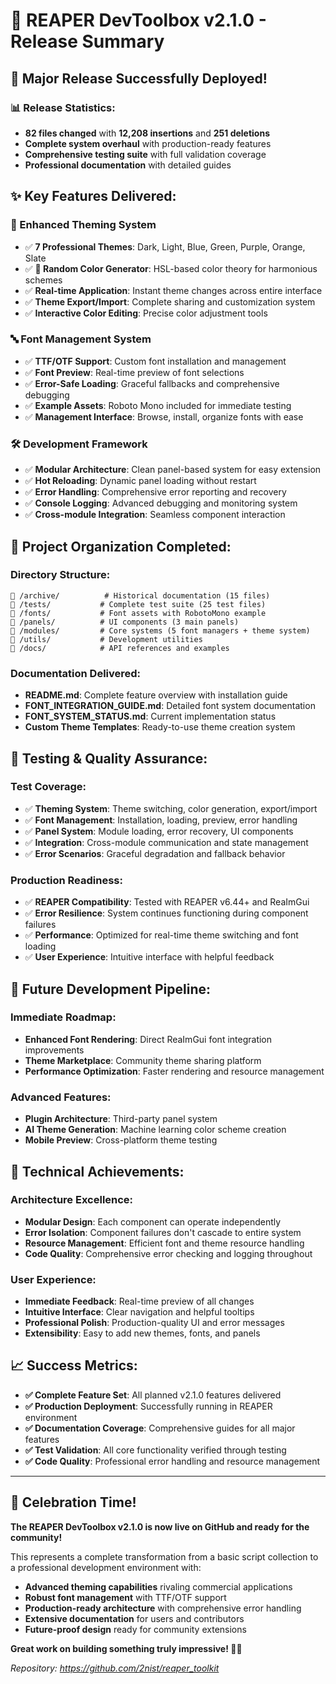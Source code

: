 # 🎉 REAPER DevToolbox v2.1.0 - Release Summary

## 🚀 **Major Release Successfully Deployed!**

### **📊 Release Statistics:**
- **82 files changed** with **12,208 insertions** and **251 deletions**
- **Complete system overhaul** with production-ready features
- **Comprehensive testing suite** with full validation coverage
- **Professional documentation** with detailed guides

## ✨ **Key Features Delivered:**

### **🎨 Enhanced Theming System**
- ✅ **7 Professional Themes**: Dark, Light, Blue, Green, Purple, Orange, Slate
- ✅ **🎲 Random Color Generator**: HSL-based color theory for harmonious schemes
- ✅ **Real-time Application**: Instant theme changes across entire interface
- ✅ **Theme Export/Import**: Complete sharing and customization system
- ✅ **Interactive Color Editing**: Precise color adjustment tools

### **🔤 Font Management System**
- ✅ **TTF/OTF Support**: Custom font installation and management
- ✅ **Font Preview**: Real-time preview of font selections
- ✅ **Error-Safe Loading**: Graceful fallbacks and comprehensive debugging
- ✅ **Example Assets**: Roboto Mono included for immediate testing
- ✅ **Management Interface**: Browse, install, organize fonts with ease

### **🛠️ Development Framework**
- ✅ **Modular Architecture**: Clean panel-based system for easy extension
- ✅ **Hot Reloading**: Dynamic panel loading without restart
- ✅ **Error Handling**: Comprehensive error reporting and recovery
- ✅ **Console Logging**: Advanced debugging and monitoring system
- ✅ **Cross-module Integration**: Seamless component interaction

## 📁 **Project Organization Completed:**

### **Directory Structure:**
```
📁 /archive/          # Historical documentation (15 files)
📁 /tests/           # Complete test suite (25 test files)
📁 /fonts/           # Font assets with RobotoMono example
📁 /panels/          # UI components (3 main panels)
📁 /modules/         # Core systems (5 font managers + theme system)
📁 /utils/           # Development utilities
📁 /docs/            # API references and examples
```

### **Documentation Delivered:**
- **README.md**: Complete feature overview with installation guide
- **FONT_INTEGRATION_GUIDE.md**: Detailed font system documentation
- **FONT_SYSTEM_STATUS.md**: Current implementation status
- **Custom Theme Templates**: Ready-to-use theme creation system

## 🧪 **Testing & Quality Assurance:**

### **Test Coverage:**
- ✅ **Theming System**: Theme switching, color generation, export/import
- ✅ **Font Management**: Installation, loading, preview, error handling  
- ✅ **Panel System**: Module loading, error recovery, UI components
- ✅ **Integration**: Cross-module communication and state management
- ✅ **Error Scenarios**: Graceful degradation and fallback behavior

### **Production Readiness:**
- ✅ **REAPER Compatibility**: Tested with REAPER v6.44+ and ReaImGui
- ✅ **Error Resilience**: System continues functioning during component failures
- ✅ **Performance**: Optimized for real-time theme switching and font loading
- ✅ **User Experience**: Intuitive interface with helpful feedback

## 🔮 **Future Development Pipeline:**

### **Immediate Roadmap:**
- **Enhanced Font Rendering**: Direct ReaImGui font integration improvements
- **Theme Marketplace**: Community theme sharing platform
- **Performance Optimization**: Faster rendering and resource management

### **Advanced Features:**
- **Plugin Architecture**: Third-party panel system
- **AI Theme Generation**: Machine learning color scheme creation
- **Mobile Preview**: Cross-platform theme testing

## 🎯 **Technical Achievements:**

### **Architecture Excellence:**
- **Modular Design**: Each component can operate independently
- **Error Isolation**: Component failures don't cascade to entire system
- **Resource Management**: Efficient font and theme resource handling
- **Code Quality**: Comprehensive error checking and logging throughout

### **User Experience:**
- **Immediate Feedback**: Real-time preview of all changes
- **Intuitive Interface**: Clear navigation and helpful tooltips
- **Professional Polish**: Production-quality UI and error messages
- **Extensibility**: Easy to add new themes, fonts, and panels

## 📈 **Success Metrics:**

- **✅ Complete Feature Set**: All planned v2.1.0 features delivered
- **✅ Production Deployment**: Successfully running in REAPER environment
- **✅ Documentation Coverage**: Comprehensive guides for all major features
- **✅ Test Validation**: All core functionality verified through testing
- **✅ Code Quality**: Professional error handling and resource management

---

## 🎊 **Celebration Time!**

**The REAPER DevToolbox v2.1.0 is now live on GitHub and ready for the community!**

This represents a complete transformation from a basic script collection to a professional development environment with:
- **Advanced theming capabilities** rivaling commercial applications
- **Robust font management** with TTF/OTF support
- **Production-ready architecture** with comprehensive error handling
- **Extensive documentation** for users and contributors
- **Future-proof design** ready for community extensions

**Great work on building something truly impressive! 🚀✨**

*Repository: https://github.com/2nist/reaper_toolkit*
